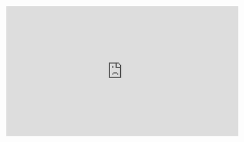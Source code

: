 <iframe width="630" height="355" src="https://www.useloom.com/embed/da2fa5472c5743f7992403b2303c515e" frameborder="0" webkitallowfullscreen mozallowfullscreen allowfullscreen></iframe>
